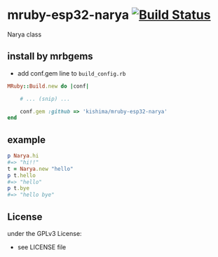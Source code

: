 # mruby-esp32-narya   [![Build Status](https://travis-ci.org/kishima/mruby-esp32-narya.svg?branch=master)](https://travis-ci.org/kishima/mruby-esp32-narya)
Narya class
## install by mrbgems
- add conf.gem line to `build_config.rb`

```ruby
MRuby::Build.new do |conf|

    # ... (snip) ...

    conf.gem :github => 'kishima/mruby-esp32-narya'
end
```
## example
```ruby
p Narya.hi
#=> "hi!!"
t = Narya.new "hello"
p t.hello
#=> "hello"
p t.bye
#=> "hello bye"
```

## License
under the GPLv3 License:
- see LICENSE file
